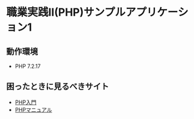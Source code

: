# 職業実践Ⅱ(PHP)サンプルアプリケーション1

## 動作環境

- PHP 7.2.17

## 困ったときに見るべきサイト

- [PHP入門](https://www.javadrive.jp/php/)
- [PHPマニュアル](https://www.php.net/manual/ja/index.php)
